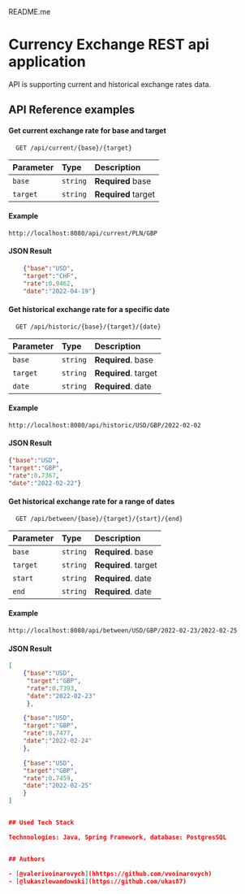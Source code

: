 
README.me

# Currency Exchange REST api application

API is supporting current and historical exchange rates data.


## API Reference examples

#### Get current exchange rate for base and target

```http
  GET /api/current/{base}/{target}
```

| Parameter | Type     | Description                |
| :-------- | :------- | :------------------------- |
| `base`    | `string` | **Required** base          |
| `target`  | `string` | **Required** target        |

#### Example
```http
http://localhost:8080/api/current/PLN/GBP
```
#### JSON Result
```json
    {"base":"USD",
    "target":"CHF",
    "rate":0.9462,
    "date":"2022-04-19"}
```

#### Get historical exchange rate for a specific date

```http
  GET /api/historic/{base}/{target}/{date}
```

| Parameter | Type     | Description                   |
| :-------- | :------- | :-----------------------------|
| `base`    | `string` | **Required**. base            |
| `target`  | `string` | **Required**. target          |
| `date`    | `string` | **Required**. date            |

#### Example
```http
http://localhost:8080/api/historic/USD/GBP/2022-02-02
```
#### JSON Result
```json
{"base":"USD",
"target":"GBP",
"rate":0.7367,
"date":"2022-02-22"}
```

#### Get historical exchange rate for a range of dates

```http
  GET /api/between/{base}/{target}/{start}/{end}
```

| Parameter | Type     | Description                       |
| :-------- | :------- | :-------------------------------- |
| `base`    | `string` | **Required**. base                |
| `target`  | `string` | **Required**. target              |
| `start`   | `string` | **Required**. date                |
| `end`     | `string` | **Required**. date                |

#### Example
```http
http://localhost:8080/api/between/USD/GBP/2022-02-23/2022-02-25
```
#### JSON Result
```json
[
    {"base":"USD",
     "target":"GBP",
     "rate":0.7393,
     "date":"2022-02-23"
     },

    {"base":"USD",
    "target":"GBP",
    "rate":0.7477,
    "date":"2022-02-24"
    },

    {"base":"USD",
    "target":"GBP",
    "rate":0.7459,
    "date":"2022-02-25"
    }
]


## Used Tech Stack

Technnologies: Java, Spring Framework, database: PostgresSQL


## Authors

- [@valerivoinarovych](hhttps://github.com/vvoinarovych)
- [@lukaszlewandowski](https://github.com/ukas87)

